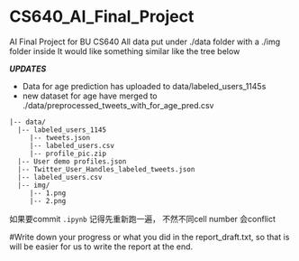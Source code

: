 # CS640_AI_Final_Project

AI Final Project for BU CS640 
All data put under ./data folder with a ./img folder inside
It would like something similar like the tree below

*__UPDATES__*
- Data for age prediction has uploaded to data/labeled_users_1145s
- new dataset for age have merged to ./data/preprocessed_tweets_with_for_age_pred.csv

```
|-- data/
  |-- labeled_users_1145
     |-- tweets.json
     |-- labeled_users.csv
     |-- profile_pic.zip 
  |-- User demo profiles.json
  |-- Twitter_User_Handles_labeled_tweets.json
  |-- labeled_users.csv
  |-- img/
     |-- 1.png
     |-- 2.png
```

如果要commit `.ipynb` 记得先重新跑一遍， 不然不同cell number 会conflict

#Write down your progress or what you did in the report_draft.txt, so that is will be easier for us to write the report at the end.
